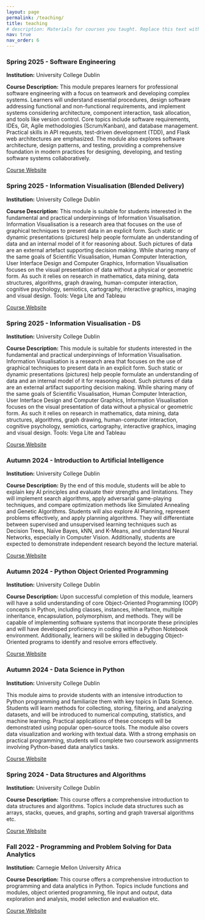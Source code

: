 ```yaml
---
layout: page
permalink: /teaching/
title: teaching
# description: Materials for courses you taught. Replace this text with your description.
nav: true
nav_order: 6
---
```


### Spring 2025 - Software Engineering

**Institution:** University College Dublin

**Course Description:** This module prepares learners for professional software engineering with a focus on teamwork and developing complex systems. Learners will understand essential procedures, design software addressing functional and non-functional requirements, and implement systems considering architecture, component interaction, task allocation, and tools like version control. Core topics include software requirements, IDEs, Git, Agile methodologies (Scrum/Kanban), and database management. Practical skills in API requests, test-driven development (TDD), and Flask web architectures are emphasized. The module also explores software architecture, design patterns, and testing, providing a comprehensive foundation in modern practices for designing, developing, and testing software systems collaboratively.

[Course Website](https://hub.ucd.ie/usis/!W_HU_MENU.P_PUBLISH?p_tag=MODULE&MODULE=COMP30830)

### Spring 2025 - Information Visualisation (Blended Delivery)

**Institution:** University College Dublin

**Course Description:** This module is suitable for students interested in the fundamental and practical underpinnings of Information Visualisation. Information Visualisation is a research area that focuses on the use of graphical techniques to present data in an explicit form. Such static or dynamic presentations (pictures) help people formulate an understanding of data and an internal model of it for reasoning about. Such pictures of data are an external artefact supporting decision making. While sharing many of the same goals of Scientific Visualisation, Human Computer Interaction, User Interface Design and Computer Graphics, Information Visualisation focuses on the visual presentation of data without a physical or geometric form. As such it relies on research in mathematics, data mining, data structures, algorithms, graph drawing, human-computer interaction, cognitive psychology, semiotics, cartography, interactive graphics, imaging and visual design. Tools: Vega Lite and Tableau

[Course Website](https://hub.ucd.ie/usis/!W_HU_MENU.P_PUBLISH?p_tag=MODULE&MODULE=COMP47970)

### Spring 2025 - Information Visualisation - DS

**Institution:** University College Dublin

**Course Description:** This module is suitable for students interested in the fundamental and practical underpinnings of Information Visualisation. Information Visualisation is a research area that focuses on the use of graphical techniques to present data in an explicit form. Such static or dynamic presentations (pictures) help people formulate an understanding of data and an internal model of it for reasoning about. Such pictures of data are an external artifact supporting decision making. While sharing many of the same goals of Scientific Visualisation, Human Computer Interaction, User Interface Design and Computer Graphics, Information Visualisation focuses on the visual presentation of data without a physical or geometric form. As such it relies on research in mathematics, data mining, data structures, algorithms, graph drawing, human-computer interaction, cognitive psychology, semiotics, cartography, interactive graphics, imaging and visual design. Tools: Vega Lite and Tableau

[Course Website](https://hub.ucd.ie/usis/!W_HU_MENU.P_PUBLISH?p_tag=MODULE&MODULE=COMP30750)

### Autumn 2024 - Introduction to Artificial Intelligence

**Institution:** University College Dublin

**Course Description:** By the end of this module, students will be able to explain key AI principles and evaluate their strengths and limitations. They will implement search algorithms, apply adversarial game-playing techniques, and compare optimization methods like Simulated Annealing and Genetic Algorithms. Students will also explore AI Planning, represent problems effectively, and apply planning algorithms. They will differentiate between supervised and unsupervised learning techniques such as Decision Trees, Naïve Bayes, kNN, and K-Means, and understand Neural Networks, especially in Computer Vision. Additionally, students are expected to demonstrate independent research beyond the lecture material.

[Course Website](https://hub.ucd.ie/usis/!W_HU_MENU.P_PUBLISH?p_tag=MODULE&MODULE=COMP30030)

### Autumn 2024 - Python Object Oriented Programming

**Institution:** University College Dublin

**Course Description:** Upon successful completion of this module, learners will have a solid understanding of core Object-Oriented Programming (OOP) concepts in Python, including classes, instances, inheritance, multiple inheritance, encapsulation, polymorphism, and methods. They will be capable of implementing software systems that incorporate these principles and will have developed proficiency in coding within a Python Notebook environment. Additionally, learners will be skilled in debugging Object-Oriented programs to identify and resolve errors effectively.

[Course Website](https://hub.ucd.ie/usis/!W_HU_MENU.P_PUBLISH?p_tag=MODULE&MODULE=COMP20270)

### Autumn 2024 - Data Science in Python

**Institution:** University College Dublin

This module aims to provide students with an intensive introduction to Python programming and familiarize them with key topics in Data Science. Students will learn methods for collecting, storing, filtering, and analyzing datasets, and will be introduced to numerical computing, statistics, and machine learning. Practical applications of these concepts will be demonstrated using popular open-source tools. The module also covers data visualization and working with textual data. With a strong emphasis on practical programming, students will complete two coursework assignments involving Python-based data analytics tasks.

[Course Website](https://hub.ucd.ie/usis/!W_HU_MENU.P_PUBLISH?p_tag=MODULE&MODULE=COMP47670)

### Spring 2024 - Data Structures and Algorithms

**Institution:** University College Dublin

**Course Description:** This course offers a comprehensive introduction to data structures and algorithms. Topics include data structures such as arrays, stacks, queues, and graphs, sorting and graph traversal algorithms etc.

[Course Website](https://hub.ucd.ie/usis/!W_HU_MENU.P_PUBLISH?p_tag=MODULE&MODULE=COMP20230)

### Fall 2022 - Programming and Problem Solving for Data Analytics

**Institution:** Carnegie Mellon University Africa

**Course Description:** This course offers a comprehensive introduction to programming and data analytics in Python. Topics include functions and modules, object oriented programming, file input and output, data exploration and analysis, model selection and evaluation etc.

[Course Website](https://www.africa.engineering.cmu.edu/academics/courses/04-638.html)
